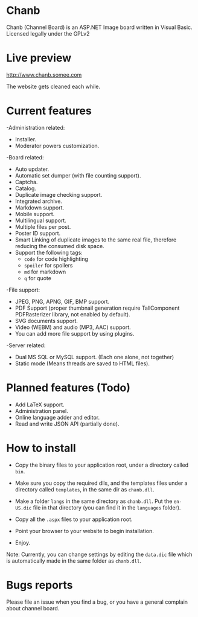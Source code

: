 Chanb
=====

Chanb (Channel Board) is an ASP.NET Image board written in Visual Basic.
Licensed legally under the GPLv2

Live preview
=============

http://www.chanb.somee.com

The website gets cleaned each while.

Current features
========

-Administration related:
* Installer.
* Moderator powers customization.

-Board related:
* Auto updater.
* Automatic set dumper (with file counting support).
* Captcha.
* Catalog.
* Duplicate image checking support.
* Integrated archive.
* Markdown support.
* Mobile support.
* Multilingual support.
* Multiple files per post.
* Poster ID support.
* Smart Linking of duplicate images to the same real file, therefore reducing the consumed disk space.
* Support the following tags: 
	* `code` for code highlighting
	* `spoiler` for spoilers
	* `md` for markdown
	* `q` for quote

-File support:
* JPEG, PNG, APNG, GIF, BMP support.
* PDF Support (proper thumbnail generation require TallComponent PDFRasterizer library, not enabled by default).
* SVG documents support.
* Video (WEBM) and audio (MP3, AAC) support.
* You can add more file support by using plugins.

-Server related:
* Dual MS SQL or MySQL support. (Each one alone, not together)
* Static mode (Means threads are saved to HTML files).

Planned features (Todo)
=================

* Add LaTeX support.
* Administration panel.
* Online language adder and editor.
* Read and write JSON API (partially done).

How to install
==============

* Copy the binary files to your application root, under a directory called `bin`. 

* Make sure you copy the required dlls, and the templates files under a directory called `templates`, in the same dir as `chanb.dll`.

* Make a folder `langs` in the same directory as `chanb.dll`. Put the `en-US.dic` file in that directory (you can find it in the `languages` folder).

* Copy all the `.aspx` files to your application root.

* Point your browser to your website to begin installation.

* Enjoy.

Note: Currently, you can change settings by editing the `data.dic` file which is automatically made in the same folder as `chanb.dll`.

Bugs reports
============

Please file an issue when you find a bug, or you have a general complain about channel board.